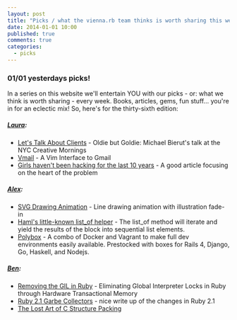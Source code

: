 ```yaml
---
layout: post
title: "Picks / what the vienna.rb team thinks is worth sharing this week"
date: 2014-01-01 10:00
published: true
comments: true
categories:
  - picks
---
```


### 01/01 yesterdays picks!

In a series on this website we'll entertain YOU with our picks - or: what we think is worth sharing - every week.
Books, articles, gems, fun stuff... you're in for an eclectic mix! So, here's for the thirty-sixth edition:

##### [Laura][1]:
  - [Let's Talk About Clients][2] - Oldie but Goldie: Michael Bierut's talk at the NYC Creative Mornings
  - [Vmail][3] - A Vim Interface to Gmail
  - [Girls haven't been hacking for the last 10 years][4] - A good article focusing on the heart of the problem

##### [Alex][5]:
  - [SVG Drawing Animation][6] - Line drawing animation with illustration fade-in
  - [Haml's little-known list_of helper][7] - The list_of method will iterate and yield the results of the block into sequential list elements.
  - [Polybox][8] - A combo of Docker and Vagrant to make full dev environments easily available. Prestocked with boxes for Rails 4, Django, Go, Haskell, and Nodejs.

##### [Ben][9]:
  - [Removing the GIL in Ruby][10] - Eliminating Global Interpreter Locks in Ruby through Hardware Transactional Memory
  - [Ruby 2.1 Garbe Collectors][11] - nice write up of the changes in Ruby 2.1
  - [The Lost Art of C Structure Packing][12]

[1]: http://www.twitter.com/alicetragedy
[2]: http://creativemornings.com/talks/michael-bierut/1
[3]: http://danielchoi.com/software/vmail.html
[4]: https://medium.com/p/e034a09248c1
[5]: http://www.twitter.com/alexandertacho
[6]: http://tympanus.net/Development/SVGDrawingAnimation/
[7]: http://blog.obiefernandez.com/content/2013/11/hamls-little-known-list_of-helper.html
[8]: http://emilebosch.github.io/polybox/
[9]: http://www.twitter.com/beanieboi
[10]: http://researcher.watson.ibm.com/researcher/files/jp-ODAIRA/PPoPP2014_RubyGILHTM.pdf
[11]: http://tmm1.net/ruby21-rgengc/
[12]: http://www.catb.org/esr/structure-packing/

